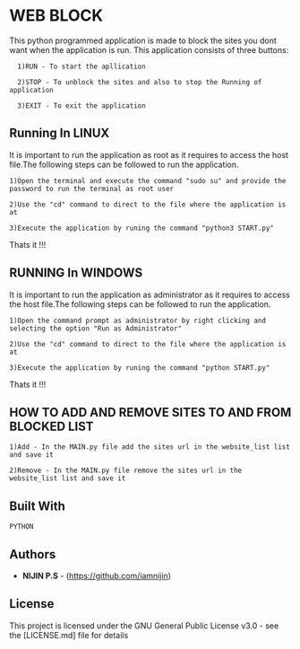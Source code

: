 # WEB BLOCK
This python programmed application is made to block the sites you dont want when the application is run.
This application consists of three buttons:

      1)RUN - To start the apllication

      2)STOP - To unblock the sites and also to stop the Running of application

      3)EXIT - To exit the application



## Running In LINUX

It is important to run the application as root as it requires to access the host file.The following steps can be followed to run the application.
    
	1)Open the terminal and execute the command "sudo su" and provide the password to run the terminal as root user
    
	2)Use the "cd" command to direct to the file where the application is at
    
	3)Execute the application by runing the command "python3 START.py"
Thats it !!!

## RUNNING In WINDOWS
It is important to run the application as administrator as it requires to access the host file.The following steps can be followed to run the application.
        
	1)Open the command prompt as administrator by right clicking and selecting the option "Run as Administrator"
        
	2)Use the "cd" command to direct to the file where the application is at
        
	3)Execute the application by runing the command "python START.py"
Thats it !!!

## HOW TO ADD AND REMOVE SITES TO AND FROM BLOCKED LIST
    
    1)Add - In the MAIN.py file add the sites url in the website_list list and save it
    
    2)Remove - In the MAIN.py file remove the sites url in the website_list list and save it

## Built With
 
    PYTHON


## Authors

* **NIJIN P.S** - (https://github.com/iamnijin)

## License

This project is licensed under the GNU General Public License v3.0 - see the [LICENSE.md] file for details

